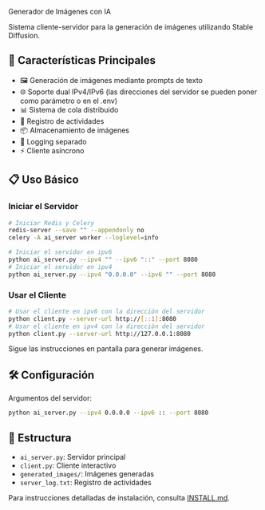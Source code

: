  Generador de Imágenes con IA

Sistema cliente-servidor para la generación de imágenes utilizando Stable Diffusion.

## 🚀 Características Principales

- 🖼️ Generación de imágenes mediante prompts de texto
- 🌐 Soporte dual IPv4/IPv6 (las direcciones del servidor se pueden poner como parámetro o en el .env)
- 📊 Sistema de cola distribuido
- 📝 Registro de actividades
- 📦 Almacenamiento de imágenes
- 📝 Logging separado
- ⚡ Cliente asíncrono

## 📋 Uso Básico

### Iniciar el Servidor
```bash
# Iniciar Redis y Celery
redis-server --save "" --appendonly no
celery -A ai_server worker --loglevel=info

# Iniciar el servidor en ipv6
python ai_server.py --ipv4 "" --ipv6 "::" --port 8080
# Iniciar el servidor en ipv4
python ai_server.py --ipv4 "0.0.0.0" --ipv6 "" --port 8080
```                                                                                                                     

### Usar el Cliente
```bash
# Usar el cliente en ipv6 con la dirección del servidor
python client.py --server-url http://[::1]:8080
# Usar el cliente en ipv4 con la dirección del servidor
python client.py --server-url http://127.0.0.1:8080
```
Sigue las instrucciones en pantalla para generar imágenes.

## 🛠️ Configuración

Argumentos del servidor:
```bash
python ai_server.py --ipv4 0.0.0.0 --ipv6 :: --port 8080
```

## 📁 Estructura

- `ai_server.py`: Servidor principal
- `client.py`: Cliente interactivo
- `generated_images/`: Imágenes generadas
- `server_log.txt`: Registro de actividades

Para instrucciones detalladas de instalación, consulta [INSTALL.md](INSTALL.md).